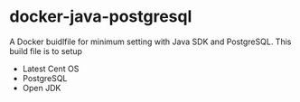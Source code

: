 docker-java-postgresql
======================

A Docker buidlfile for minimum setting with Java SDK and PostgreSQL.
This build file is to setup

- Latest Cent OS
- PostgreSQL
- Open JDK
